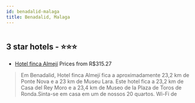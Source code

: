 ```yaml
---
id: benadalid-malaga
title: Benadalid, Malaga
---
```


<center><img src="https://i.travelapi.com/hotels/26000000/25060000/25052800/25052716/cc1efb54_z.jpg" alt="" /></center>


##  3 star hotels - ⭐️⭐️⭐️

-    [Hotel finca Almejí](https://www.hurb.com/br/aud/https://www.hurb.com/br/hotels/benadalid/hotel-finca-almeji-HT-2FH7?cmp=18055) Prices from R$315.27
   > Em Benadalid, Hotel finca Almejí fica a aproximadamente 23,2 km de Ponte Nova e a 23 km de Museu Lara.  Este hotel fica a 23,2 km de Casa del Rey Moro e a 23,4 km de Museo de la Plaza de Toros de Ronda.Sinta-se em casa em um de nossos 20 quartos. Wi-Fi de
